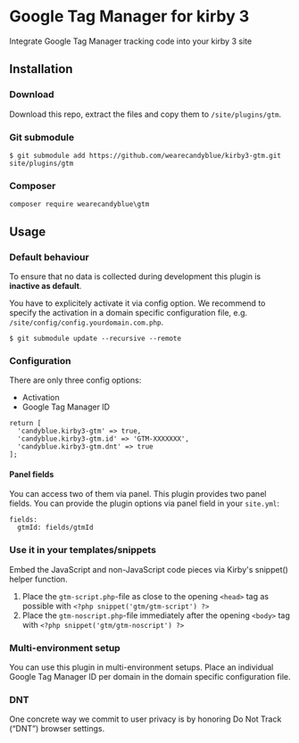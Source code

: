 # Google Tag Manager for kirby 3
Integrate Google Tag Manager tracking code into your kirby 3 site

## Installation
### Download
Download this repo, extract the files and copy them to ```/site/plugins/gtm```.

### Git submodule
```$ git submodule add https://github.com/wearecandyblue/kirby3-gtm.git site/plugins/gtm ```

### Composer
```composer require wearecandyblue\gtm```

## Usage
### Default behaviour
To ensure that no data is collected during development this plugin is **inactive as default**.

You have to explicitely activate it via config option. We recommend to specify the activation in a domain specific configuration file, e.g. ```/site/config/config.yourdomain.com.php```.


``` $ git submodule update --recursive --remote ```

### Configuration
There are only three config options:
- Activation
- Google Tag Manager ID

```
return [
  'candyblue.kirby3-gtm' => true,
  'candyblue.kirby3-gtm.id' => 'GTM-XXXXXXX',
  'candyblue.kirby3-gtm.dnt' => true
];
```

#### Panel fields
You can access two of them via panel.
This plugin provides two panel fields.
You can provide the plugin options via panel field in your ```site.yml```:

```
fields:
  gtmId: fields/gtmId
```

### Use it in your templates/snippets
Embed the JavaScript and non-JavaScript code pieces via Kirby's snippet() helper function.

1. Place the ```gtm-script.php```-file as close to the opening ```<head>``` tag as possible with ```<?php snippet('gtm/gtm-script') ?>```
2. Place the ```gtm-noscript.php```-file immediately after the opening ```<body>``` tag with ```<?php snippet('gtm/gtm-noscript') ?>```


### Multi-environment setup
You can use this plugin in multi-environment setups. Place an individual Google Tag Manager ID per domain in the domain specific configuration file.

### DNT
One concrete way we commit to user privacy is by honoring Do Not Track (“DNT”) browser settings.
